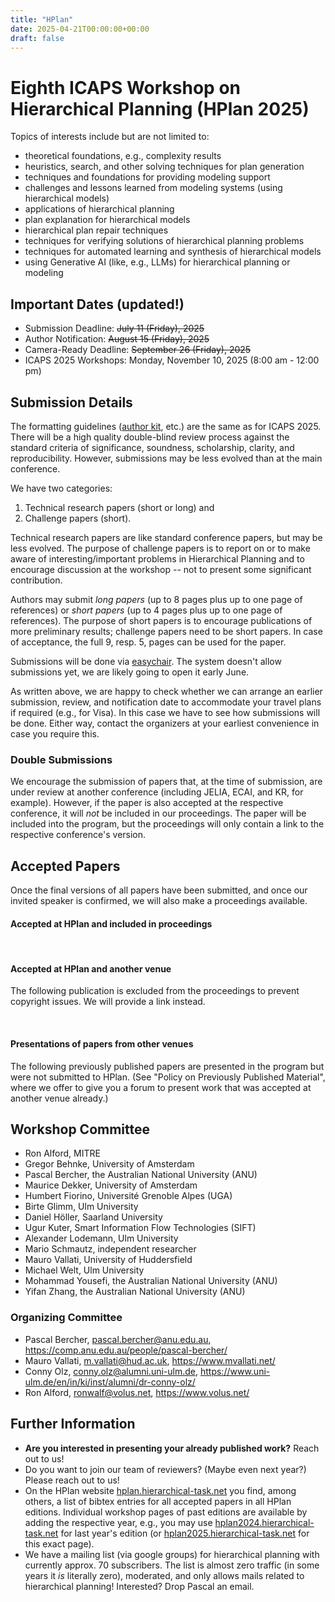 ```yaml
---
title: "HPlan"
date: 2025-04-21T00:00:00+00:00
draft: false
---
```


# Eighth ICAPS Workshop on Hierarchical Planning (HPlan 2025)

Topics of interests include but are not limited to:

- theoretical foundations, e.g., complexity results
- heuristics, search, and other solving techniques for plan generation
- techniques and foundations for providing modeling support
- challenges and lessons learned from modeling systems (using hierarchical models)
- applications of hierarchical planning
- plan explanation for hierarchical models
- hierarchical plan repair techniques
- techniques for verifying solutions of hierarchical planning problems
- techniques for automated learning and synthesis of hierarchical models
- using Generative AI (like, e.g., LLMs) for hierarchical planning or modeling



## Important Dates (updated!)

- Submission Deadline: <del>July 11 (Friday), 2025</del>
- Author Notification: <del>August 15 (Friday), 2025</del>
- Camera-Ready Deadline: <del>September 26 (Friday), 2025</del>
- ICAPS 2025 Workshops: Monday, November 10, 2025 (8:00 am - 12:00 pm)


## Submission Details

The formatting guidelines ([author kit](https://icaps25.icaps-conference.org/files/icaps2025-author-kit.zip), etc.) are the same as for ICAPS 2025. There will be a high quality double-blind review process against the standard criteria of significance, soundness, scholarship, clarity, and reproducibility. However, submissions may be less evolved than at the main conference.

We have two categories:

1. Technical research papers (short or long) and
2. Challenge papers (short).

Technical research papers are like standard conference papers, but may be less evolved. The purpose of challenge papers is to report on or to make aware of interesting/important problems in Hierarchical Planning and to encourage discussion at the workshop -- not to present some significant contribution.

Authors may submit *long papers* (up to 8 pages plus up to one page of references) or *short papers* (up to 4 pages plus up to one page of references). The purpose of short papers is to encourage publications of more preliminary results; challenge papers need to be short papers. In case of acceptance, the full 9, resp. 5, pages can be used for the paper.

Submissions will be done via [easychair](https://easychair.org/conferences/?conf=hplan2025). The system doesn't allow submissions yet, we are likely going to open it early June.

As written above, we are happy to check whether we can arrange an earlier submission, review, and notification date to accommodate your travel plans if required (e.g., for Visa). In this case we have to see how submissions will be done. Either way, contact the organizers at your earliest convenience in case you require this.

### Double Submissions

We encourage the submission of papers that, at the time of submission, are under review at another conference (including JELIA, ECAI, and KR, for example). However, if the paper is also accepted at the respective conference, it will *not* be included in our proceedings. The paper will be included into the program, but the proceedings will only contain a link to the respective conference's version.


## Accepted Papers

Once the final versions of all papers have been submitted, and once our invited speaker is confirmed, we will also make a proceedings available.

#### Accepted at HPlan and included in proceedings

<script src="https://bibbase.org/show?bib=https://icaps25.icaps-conference.org/bib/hplan2025.bib&theme=default&fullnames=1&jsonp=1&hidemenu=1&filter=key:^(?!(Pantuckova2025TOHTNPlanning|Hoeller2025LearningHTNHeuristics)$).*$"></script>

<br>

#### Accepted at HPlan and another venue

The following publication is excluded from the proceedings to prevent copyright issues. We will provide a link instead.
<script src="https://bibbase.org/show?bib=https://icaps25.icaps-conference.org/bib/hplan2025.bib&theme=default&fullnames=1&jsonp=1&hidemenu=1&filter=key:Pantuckova2025TOHTNPlanning"></script>

<br>

#### Presentations of papers from other venues

The following previously published papers are presented in the program but were not submitted to HPlan. (See "Policy on Previously Published Material", where we offer to give you a forum to present work that was accepted at another venue already.)

<script src="https://bibbase.org/show?bib=https://icaps25.icaps-conference.org/bib/hplan2025.bib&theme=default&fullnames=1&jsonp=1&hidemenu=1&filter=key:Hoeller2025LearningHTNHeuristics"></script>

## Workshop Committee

- Ron Alford, MITRE
- Gregor Behnke, University of Amsterdam
- Pascal Bercher, the Australian National University (ANU)
- Maurice Dekker, University of Amsterdam
- Humbert Fiorino, Université Grenoble Alpes (UGA)
- Birte Glimm, Ulm University
- Daniel Höller, Saarland University
- Ugur Kuter, Smart Information Flow Technologies (SIFT)
- Alexander Lodemann, Ulm University
- Mario Schmautz, independent researcher
- Mauro Vallati, University of Huddersfield
- Michael Welt, Ulm University
- Mohammad Yousefi, the Australian National University (ANU)
- Yifan Zhang, the Australian National University (ANU)

### Organizing Committee

- Pascal Bercher, pascal.bercher@anu.edu.au, https://comp.anu.edu.au/people/pascal-bercher/
- Mauro Vallati, m.vallati@hud.ac.uk, https://www.mvallati.net/
- Conny Olz, conny.olz@alumni.uni-ulm.de, https://www.uni-ulm.de/en/in/ki/inst/alumni/dr-conny-olz/
- Ron Alford, ronwalf@volus.net, https://www.volus.net/

## Further Information

- **Are you interested in presenting your already published work?** Reach out to us!
- Do you want to join our team of reviewers? (Maybe even next year?) Please reach out to us!
- On the HPlan website [hplan.hierarchical-task.net](https://hplan.hierarchical-task.net) you find, among others, a list of bibtex entries for all accepted papers in all HPlan editions. Individual workshop pages of past editions are available by adding the respective year, e.g., you may use [hplan2024.hierarchical-task.net](https://hplan2024.hierarchical-task.net) for last year's edition (or [hplan2025.hierarchical-task.net](https://hplan2025.hierarchical-task.net) for this exact page).
- We have a mailing list (via google groups) for hierarchical planning with currently approx. 70 subscribers. The list is almost zero traffic (in some years it *is* literally zero), moderated, and only allows mails related to hierarchical planning! Interested? Drop Pascal an email.